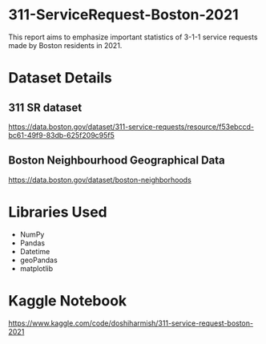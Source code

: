 # 311-ServiceRequest-Boston-2021
This report aims to emphasize important statistics of 3-1-1 service requests made by Boston residents in 2021.

# Dataset Details
## 311 SR dataset
https://data.boston.gov/dataset/311-service-requests/resource/f53ebccd-bc61-49f9-83db-625f209c95f5 

## Boston Neighbourhood Geographical Data
https://data.boston.gov/dataset/boston-neighborhoods

# Libraries Used
- NumPy
- Pandas
- Datetime
- geoPandas
- matplotlib

# Kaggle Notebook
https://www.kaggle.com/code/doshiharmish/311-service-request-boston-2021
